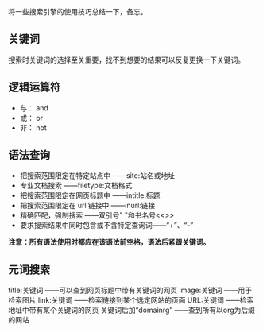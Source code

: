 将一些搜索引擎的使用技巧总结一下，备忘。
<!--more-->
## 关键词
搜索时关键词的选择至关重要，找不到想要的结果可以反复更换一下关键词。

## 逻辑运算符
* 与： and
* 或： or
* 非： not

## 语法查询
* 把搜索范围限定在特定站点中                      ——site:站名或地址
* 专业文档搜索                                    ——filetype:文档格式
* 把搜索范围限定在网页标题中                      ——intitle:标题
* 把搜索范围限定在 url 链接中                     ——inurl:链接
* 精确匹配，强制搜索                              ——双引号" "和书名号<<>>
* 要求搜索结果中同时包含或不含特定查询词——“+”、“-”


 **注意：所有语法使用时都应在该语法前空格，语法后紧跟关键词。**

## 元词搜索
title:关键词                                      ——可以查到网页标题中带有关键词的网页
image:关键词                                      ——用于检索图片
link:关键词                                       ——检索链接到某个选定网站的页面
URL:关键词                                        ——检索地址中带有某个关键词的网页
关键词后加“domainrg”                              ——查到所有以org为后缀的网站


